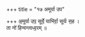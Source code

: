 +++
title = "१७ अमूर्या उप"

+++
अ॒मूर्या उप॒ सूर्ये॒ याभि॑र्वा॒ सूर्यः॑ स॒ह ।  
ता नो॑ हिन्वन्त्वध्व॒रम् ॥